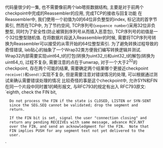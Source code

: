 代码量很少的一集, 也不需要像前两个lab嗯抠数据结构, 主要是对于前两个checkpoint中完成的Reassembler的应用, 完成TCP的接收与回复功能
在Reassembler中, 我们使用一个初值为0的64位非负整型的index, 标记流的首字节索引, 然而在TCP中, 为了节约空间, TCP序列号(`sequence number`)采用32位非负整型, 同时为了安全性(防止被猜到序列号从而插入恶意包), TCP序列号的初值是一个32位整型随机值. 在将数据片段送入Reassembler的时候, 需要将TCP序列号转换为Reassembler可以接受的从零开始的64位整型索引. 为了避免转换过程导致的奇怪错误, lab贴心的抽象了一个Wrap32类方便我们编写转换逻辑并测试. Wrap32内部需要实现uint64_t的打包(转换为uint32_t)和uint32_t的解包(转换为uint64_t), 过程不复杂, 需要注意的点在于unwrap, 对于一个大于$2^{32}$的checkpoint, 存在两个可能的结果, 需要确定两个结果哪个更接近checkpoint
`receive()`和`send()`实现不复杂, 但是需要注意对错误情况的处理, 可以根据通过测试来确认需要错误处理的情况
比较奇怪的事是这个checkpoint中, 允许SYN和FIN在同一个片段中同时置1的畸形报文, 与RFC793的规定有出入
RFC793原文:
`eighth, check the FIN bit,

      Do not process the FIN if the state is CLOSED, LISTEN or SYN-SENT
      since the SEG.SEQ cannot be validated; drop the segment and
      return.

      If the FIN bit is set, signal the user "connection closing" and
      return any pending RECEIVEs with same message, advance RCV.NXT
      over the FIN, and send an acknowledgment for the FIN.  Note that
      FIN implies PUSH for any segment text not yet delivered to the
      user.
`
